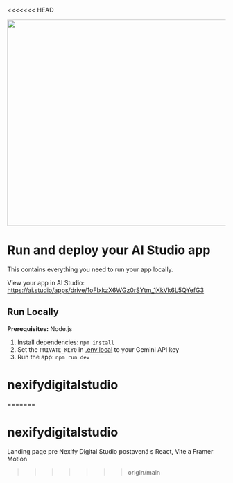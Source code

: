 <<<<<<< HEAD
<div align="center">
<img width="1200" height="475" alt="GHBanner" src="https://github.com/user-attachments/assets/0aa67016-6eaf-458a-adb2-6e31a0763ed6" />
</div>

# Run and deploy your AI Studio app

This contains everything you need to run your app locally.

View your app in AI Studio: https://ai.studio/apps/drive/1oFIxkzX6WGz0rSYtm_1XkVk6L5QYefG3

## Run Locally

**Prerequisites:**  Node.js


1. Install dependencies:
   `npm install`
2. Set the `PRIVATE_KEY0` in [.env.local](.env.local) to your Gemini API key
3. Run the app:
   `npm run dev`
# nexifydigitalstudio
=======
# nexifydigitalstudio
Landing page pre Nexify Digital Studio postavená s React, Vite a Framer Motion
>>>>>>> origin/main
